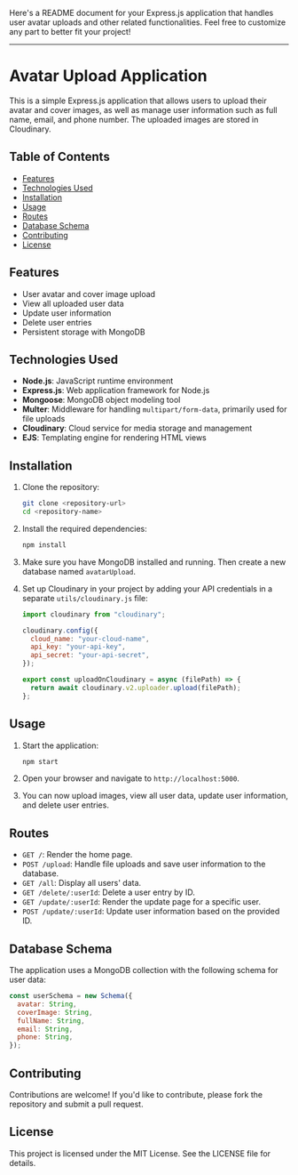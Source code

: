 Here's a README document for your Express.js application that handles user avatar uploads and other related functionalities. Feel free to customize any part to better fit your project!

---

# Avatar Upload Application

This is a simple Express.js application that allows users to upload their avatar and cover images, as well as manage user information such as full name, email, and phone number. The uploaded images are stored in Cloudinary.

## Table of Contents

- [Features](#features)
- [Technologies Used](#technologies-used)
- [Installation](#installation)
- [Usage](#usage)
- [Routes](#routes)
- [Database Schema](#database-schema)
- [Contributing](#contributing)
- [License](#license)

## Features

- User avatar and cover image upload
- View all uploaded user data
- Update user information
- Delete user entries
- Persistent storage with MongoDB

## Technologies Used

- **Node.js**: JavaScript runtime environment
- **Express.js**: Web application framework for Node.js
- **Mongoose**: MongoDB object modeling tool
- **Multer**: Middleware for handling `multipart/form-data`, primarily used for file uploads
- **Cloudinary**: Cloud service for media storage and management
- **EJS**: Templating engine for rendering HTML views

## Installation

1. Clone the repository:

   ```bash
   git clone <repository-url>
   cd <repository-name>
   ```

2. Install the required dependencies:

   ```bash
   npm install
   ```

3. Make sure you have MongoDB installed and running. Then create a new database named `avatarUpload`.

4. Set up Cloudinary in your project by adding your API credentials in a separate `utils/cloudinary.js` file:

   ```javascript
   import cloudinary from "cloudinary";

   cloudinary.config({
     cloud_name: "your-cloud-name",
     api_key: "your-api-key",
     api_secret: "your-api-secret",
   });

   export const uploadOnCloudinary = async (filePath) => {
     return await cloudinary.v2.uploader.upload(filePath);
   };
   ```

## Usage

1. Start the application:

   ```bash
   npm start
   ```

2. Open your browser and navigate to `http://localhost:5000`.

3. You can now upload images, view all user data, update user information, and delete user entries.

## Routes

- `GET /`: Render the home page.
- `POST /upload`: Handle file uploads and save user information to the database.
- `GET /all`: Display all users' data.
- `GET /delete/:userId`: Delete a user entry by ID.
- `GET /update/:userId`: Render the update page for a specific user.
- `POST /update/:userId`: Update user information based on the provided ID.

## Database Schema

The application uses a MongoDB collection with the following schema for user data:

```javascript
const userSchema = new Schema({
  avatar: String,
  coverImage: String,
  fullName: String,
  email: String,
  phone: String,
});
```

## Contributing

Contributions are welcome! If you'd like to contribute, please fork the repository and submit a pull request.

## License

This project is licensed under the MIT License. See the LICENSE file for details.
